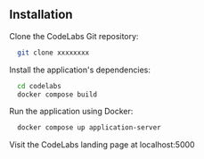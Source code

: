 
## Installation

Clone the CodeLabs Git repository:

```bash
  git clone xxxxxxxx
```

Install the application's dependencies:

```bash
  cd codelabs
  docker compose build
```
Run the application using Docker:

```bash
  docker compose up application-server
```

Visit the CodeLabs landing page at localhost:5000